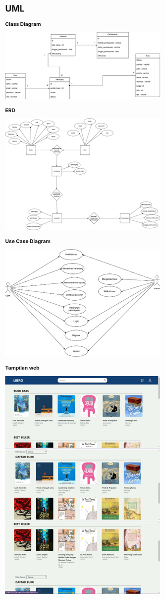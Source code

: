 # UML

### Class Diagram
<img src="./fe_buku/src/assets/ClassDiagram.drawio.png" alt="" width="500">

### ERD
<img src="./fe_buku/src/assets/ERD.png" alt="" width="500">

### Use Case Diagram
<img src="./fe_buku/src/assets/UseCase.png" alt="" width="500">

### Tampilan web
<img src="./fe_buku/src/assets/web3.jpeg" alt="" width="500">
<img src="./fe_buku/src/assets/web2.jpeg" alt="" width="500">
<img src="./fe_buku/src/assets/web1.jpeg" alt="" width="500">
